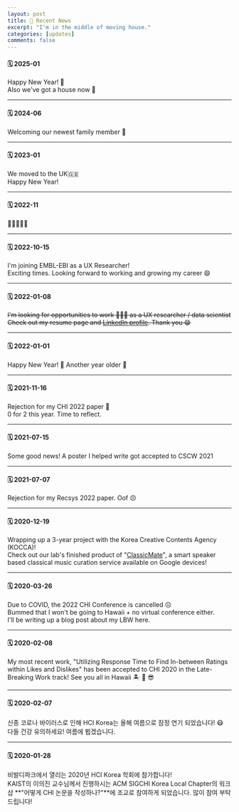 ```yaml
---
layout: post
title: 📌 Recent News
excerpt: "I'm in the middle of moving house."
categories: [updates]
comments: false
---
```

#### 🗓 2025-01

Happy New Year! 🎊  
Also we've got a house now 🏡

---

#### 🗓 2024-06

Welcoming our newest family member 👶

---

#### 🗓 2023-01

We moved to the UK🇬🇧  
Happy New Year!

---

#### 🗓 2022-11

🤵‍♂️💍👰‍♀️

---

#### 🗓 2022-10-15

I'm joining EMBL-EBI as a UX Researcher!  
Exciting times. Looking forward to working and growing my career 😄

---

#### 🗓 2022-01-08

~~I'm looking for opportunities to work 👨🏻‍💻 as a UX researcher / data scientist~~
~~Check out my resume page and [LinkedIn profile](https://www.linkedin.com/in/minjoonkim10/). Thank you 😁~~

---

#### 🗓 2022-01-01

Happy New Year! 🎊 Another year older 🥲

---

#### 🗓 2021-11-16

Rejection for my CHI 2022 paper 🥲  
0 for 2 this year. Time to reflect.

---

#### 🗓 2021-07-15

Some good news! A poster I helped write got accepted to CSCW 2021

---

#### 🗓 2021-07-07

Rejection for my Recsys 2022 paper. Oof 😣  

---

#### 🗓 2020-12-19

Wrapping up a 3-year project with the Korea Creative Contents Agency (KOCCA)!  
Check out our lab's finished product of "[ClassicMate](https://classic-mate.github.io)", a smart speaker based classical music curation service available on Google devices!

---

#### 🗓 2020-03-26

Due to COVID, the 2022 CHI Conference is cancelled ☹️  
Bummed that I won't be going to Hawaii + no virtual conference either.  
I'll be writing up a blog post about my LBW here. 

---

#### 🗓 2020-02-08

My most recent work, "Utilizing Response Time to Find In-between Ratings within Likes and Dislikes" has been accepted to CHI 2020 in the Late-Breaking Work track! See you all in Hawaii 🏝 🌺 😎

---

#### 🗓 2020-02-07

신종 코로나 바이러스로 인해 HCI Korea는 올해 여름으로 잠정 연기 되었습니다! 😷  
다들 건강 유의하세요! 여름에 뵙겠습니다.

---

#### 🗓 2020-01-28

비발디파크에서 열리는 2020년 HCI Korea 학회에 참가합니다!  
KAIST의 이의진 교수님께서 진행하시는 ACM SIGCHI Korea Local Chapter의 워크샵 **"어떻게 CHI 논문을 작성하나?"**에 조교로 참여하게 되었습니다. 많이 참여 부탁드립니다!

